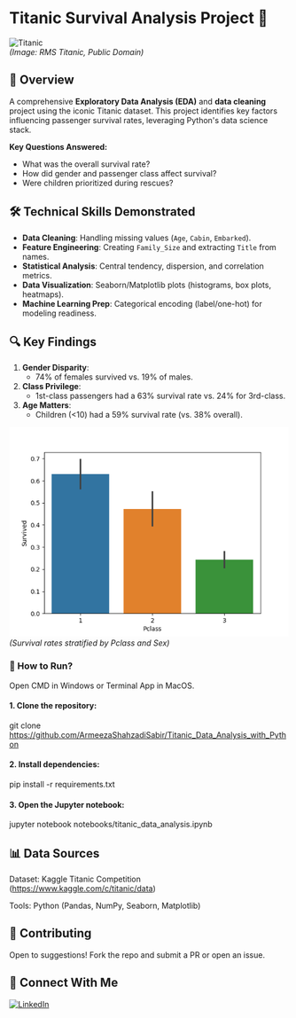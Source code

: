 # Titanic Survival Analysis Project 🚢

![Titanic](https://upload.wikimedia.org/wikipedia/commons/thumb/f/fd/RMS_Titanic_3.jpg/1200px-RMS_Titanic_3.jpg)  
*(Image: RMS Titanic, Public Domain)*

## 📌 Overview
A comprehensive **Exploratory Data Analysis (EDA)** and **data cleaning** project using the iconic Titanic dataset. This project identifies key factors influencing passenger survival rates, leveraging Python's data science stack.

**Key Questions Answered:**
- What was the overall survival rate? 
- How did gender and passenger class affect survival?
- Were children prioritized during rescues?

## 🛠️ Technical Skills Demonstrated
- **Data Cleaning**: Handling missing values (`Age`, `Cabin`, `Embarked`).
- **Feature Engineering**: Creating `Family_Size` and extracting `Title` from names.
- **Statistical Analysis**: Central tendency, dispersion, and correlation metrics.
- **Data Visualization**: Seaborn/Matplotlib plots (histograms, box plots, heatmaps).
- **Machine Learning Prep**: Categorical encoding (label/one-hot) for modeling readiness.


## 🔍 Key Findings
1. **Gender Disparity**:  
   - 74% of females survived vs. 19% of males.
2. **Class Privilege**:  
   - 1st-class passengers had a 63% survival rate vs. 24% for 3rd-class.
3. **Age Matters**:  
   - Children (<10) had a 59% survival rate (vs. 38% overall).

![Survival by Class and Gender](plots/survival_by_passenger_class.png)  
*(Survival rates stratified by Pclass and Sex)*


### 🚀 How to Run?
Open CMD in Windows or Terminal App in MacOS.

#### 1. Clone the repository:
git clone https://github.com/ArmeezaShahzadiSabir/Titanic_Data_Analysis_with_Python

#### 2. Install dependencies:
pip install -r requirements.txt

#### 3. Open the Jupyter notebook:
jupyter notebook notebooks/titanic_data_analysis.ipynb


## 📊 Data Sources
Dataset: Kaggle Titanic Competition (https://www.kaggle.com/c/titanic/data)

Tools: Python (Pandas, NumPy, Seaborn, Matplotlib)


## 🤝 Contributing
Open to suggestions! Fork the repo and submit a PR or open an issue.


## 🌟 Connect With Me
[![LinkedIn](https://img.shields.io/badge/LinkedIn-Connect-blue)](https://www.linkedin.com/in/armeeza-shahzadi-sabir/)
